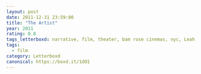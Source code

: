 ```yaml
---
layout: post 
date: 2011-12-31 23:59:00
title: "The Artist"
year: 2011
rating: 0.8
tags_letterboxd: narrative, film, theater, bam rose cinemas, nyc, Leah
tags:
  - film
category: Letterboxd
canonical: https://boxd.it/1dO1
---
```

